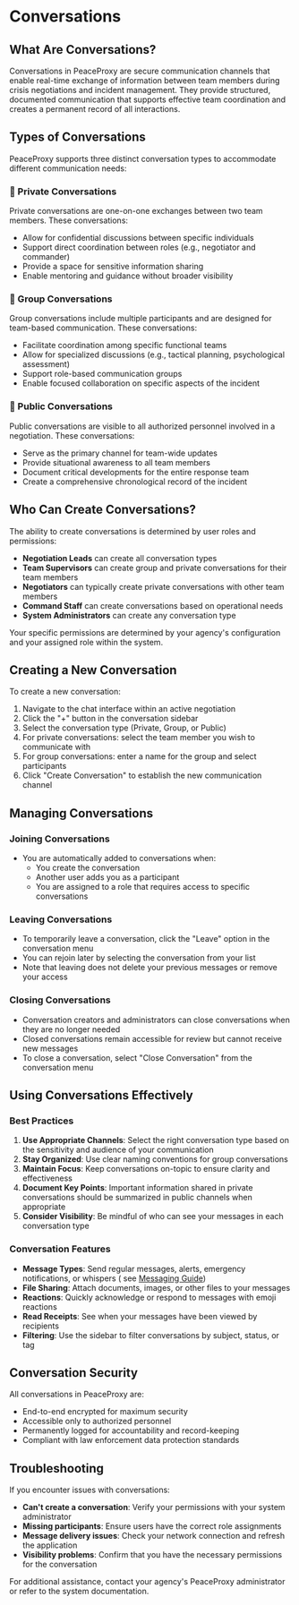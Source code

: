 
# Conversations

## What Are Conversations?

Conversations in PeaceProxy are secure communication channels that enable real-time exchange of information between team
members during crisis negotiations and incident management. They provide structured, documented communication that
supports effective team coordination and creates a permanent record of all interactions.

## Types of Conversations

PeaceProxy supports three distinct conversation types to accommodate different communication needs:

### 🔹 Private Conversations

Private conversations are one-on-one exchanges between two team members. These conversations:

- Allow for confidential discussions between specific individuals
- Support direct coordination between roles (e.g., negotiator and commander)
- Provide a space for sensitive information sharing
- Enable mentoring and guidance without broader visibility

### 🔹 Group Conversations

Group conversations include multiple participants and are designed for team-based communication. These conversations:

- Facilitate coordination among specific functional teams
- Allow for specialized discussions (e.g., tactical planning, psychological assessment)
- Support role-based communication groups
- Enable focused collaboration on specific aspects of the incident

### 🔹 Public Conversations

Public conversations are visible to all authorized personnel involved in a negotiation. These conversations:

- Serve as the primary channel for team-wide updates
- Provide situational awareness to all team members
- Document critical developments for the entire response team
- Create a comprehensive chronological record of the incident

## Who Can Create Conversations?

The ability to create conversations is determined by user roles and permissions:

- **Negotiation Leads** can create all conversation types
- **Team Supervisors** can create group and private conversations for their team members
- **Negotiators** can typically create private conversations with other team members
- **Command Staff** can create conversations based on operational needs
- **System Administrators** can create any conversation type

Your specific permissions are determined by your agency's configuration and your assigned role within the system.

## Creating a New Conversation

To create a new conversation:

1. Navigate to the chat interface within an active negotiation
2. Click the "+" button in the conversation sidebar
3. Select the conversation type (Private, Group, or Public)
4. For private conversations: select the team member you wish to communicate with
5. For group conversations: enter a name for the group and select participants
6. Click "Create Conversation" to establish the new communication channel

## Managing Conversations

### Joining Conversations

- You are automatically added to conversations when:
    - You create the conversation
    - Another user adds you as a participant
    - You are assigned to a role that requires access to specific conversations

### Leaving Conversations

- To temporarily leave a conversation, click the "Leave" option in the conversation menu
- You can rejoin later by selecting the conversation from your list
- Note that leaving does not delete your previous messages or remove your access

### Closing Conversations

- Conversation creators and administrators can close conversations when they are no longer needed
- Closed conversations remain accessible for review but cannot receive new messages
- To close a conversation, select "Close Conversation" from the conversation menu

## Using Conversations Effectively

### Best Practices

1. **Use Appropriate Channels**: Select the right conversation type based on the sensitivity and audience of your
   communication
2. **Stay Organized**: Use clear naming conventions for group conversations
3. **Maintain Focus**: Keep conversations on-topic to ensure clarity and effectiveness
4. **Document Key Points**: Important information shared in private conversations should be summarized in public
   channels when appropriate
5. **Consider Visibility**: Be mindful of who can see your messages in each conversation type

### Conversation Features

- **Message Types**: Send regular messages, alerts, emergency notifications, or whispers (
  see [Messaging Guide](../getting-started/Messaging))
- **File Sharing**: Attach documents, images, or other files to your messages
- **Reactions**: Quickly acknowledge or respond to messages with emoji reactions
- **Read Receipts**: See when your messages have been viewed by recipients
- **Filtering**: Use the sidebar to filter conversations by subject, status, or tag

## Conversation Security

All conversations in PeaceProxy are:

- End-to-end encrypted for maximum security
- Accessible only to authorized personnel
- Permanently logged for accountability and record-keeping
- Compliant with law enforcement data protection standards

## Troubleshooting

If you encounter issues with conversations:

- **Can't create a conversation**: Verify your permissions with your system administrator
- **Missing participants**: Ensure users have the correct role assignments
- **Message delivery issues**: Check your network connection and refresh the application
- **Visibility problems**: Confirm that you have the necessary permissions for the conversation

For additional assistance, contact your agency's PeaceProxy administrator or refer to the system documentation.
